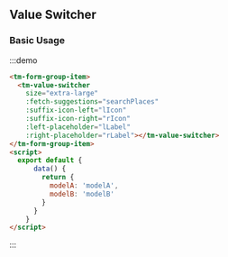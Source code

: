 <script>
  export default {
    data() {
      return {
        modelA: 'modelA',
        modelB: 'modelB',
        lLabel: 'left',
        rLabel: 'right',
        lIcon: 'airplane',
        rIcon: 'cross'
      }  
    },
    methods: {
      searchPlaces (query, cb) {
        const mock = [
          {
            title: 'title1',
            description: 'description',
            icon: 'airplane',
            code: 'code'
          },
          {
            title: 'title2',
            description: 'description',
            icon: 'airplane',
            code: 'code'
          },
          {
            title: 'title3',
            description: 'description',
            icon: 'airplane',
            code: 'code'
          },
          {
            title: 'title4',
            description: 'description',
            icon: 'airplane',
            code: 'code'
          },
          {
            title: 'title5',
            description: 'description',
            icon: 'airplane',
            code: 'code'
          }
        ]
        cb(mock)
      }
    }
  }  
</script>
## Value Switcher

### Basic Usage

:::demo
```html
<tm-form-group-item>
  <tm-value-switcher
    size="extra-large"
    :fetch-suggestions="searchPlaces" 
    :suffix-icon-left="lIcon" 
    :suffix-icon-right="rIcon"
    :left-placeholder="lLabel"
    :right-placeholder="rLabel"></tm-value-switcher>
</tm-form-group-item>
<script>
  export default {
      data() {
        return {
          modelA: 'modelA',
          modelB: 'modelB'
        }  
      }
    }
</script>
```
:::
